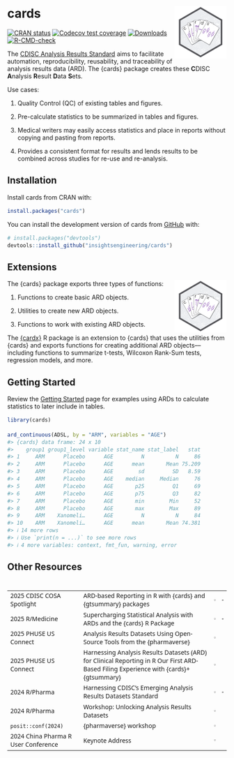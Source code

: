 
<!-- YOU MUST RUN THE CODE BELOW TO ESTABLISH A SYMLINK BEFORE RENDERING! -->

<!-- README.md is generated from README.Rmd. Please edit that file -->

# cards <a href="https://insightsengineering.github.io/cards/"><img src="man/figures/logo.png" align="right" height="120" alt="cards website" /></a>

<!-- badges: start -->

[![CRAN
status](https://www.r-pkg.org/badges/version/cards)](https://CRAN.R-project.org/package=cards)
[![Codecov test
coverage](https://codecov.io/gh/insightsengineering/cards/graph/badge.svg)](https://app.codecov.io/gh/insightsengineering/cards)
[![Downloads](https://cranlogs.r-pkg.org/badges/cards)](https://cran.r-project.org/package=cards)
[![R-CMD-check](https://github.com/insightsengineering/cards/actions/workflows/R-CMD-check.yaml/badge.svg)](https://github.com/insightsengineering/cards/actions/workflows/R-CMD-check.yaml)
<!-- badges: end -->

The [CDISC Analysis Results
Standard](https://www.cdisc.org/standards/foundational/analysis-results-standard)
aims to facilitate automation, reproducibility, reusability, and
traceability of analysis results data (ARD). The {cards} package creates
these **C**DISC **A**nalysis **R**esult **D**ata **S**ets.

Use cases:

1.  Quality Control (QC) of existing tables and figures.

2.  Pre-calculate statistics to be summarized in tables and figures.

3.  Medical writers may easily access statistics and place in reports
    without copying and pasting from reports.

4.  Provides a consistent format for results and lends results to be
    combined across studies for re-use and re-analysis.

## Installation

Install cards from CRAN with:

``` r
install.packages("cards")
```

You can install the development version of cards from
[GitHub](https://github.com/) with:

``` r
# install.packages("devtools")
devtools::install_github("insightsengineering/cards")
```

## Extensions

[<img
src="https://raw.githubusercontent.com/insightsengineering/cardx/main/man/figures/logo.png"
style="float: right" width="120" alt="cardx website" />](https://insightsengineering.github.io/cardx/)

The {cards} package exports three types of functions:

1.  Functions to create basic ARD objects.

2.  Utilities to create new ARD objects.

3.  Functions to work with existing ARD objects.

The [{cardx}](https://github.com/insightsengineering/cardx/) R package
is an extension to {cards} that uses the utilities from {cards} and
exports functions for creating additional ARD objects––including
functions to summarize t-tests, Wilcoxon Rank-Sum tests, regression
models, and more.

## Getting Started

Review the [Getting
Started](https://insightsengineering.github.io/cards//main/articles/getting-started.html)
page for examples using ARDs to calculate statistics to later include in
tables.

``` r
library(cards)

ard_continuous(ADSL, by = "ARM", variables = "AGE")
#> {cards} data frame: 24 x 10
#>    group1 group1_level variable stat_name stat_label   stat
#> 1     ARM      Placebo      AGE         N          N     86
#> 2     ARM      Placebo      AGE      mean       Mean 75.209
#> 3     ARM      Placebo      AGE        sd         SD   8.59
#> 4     ARM      Placebo      AGE    median     Median     76
#> 5     ARM      Placebo      AGE       p25         Q1     69
#> 6     ARM      Placebo      AGE       p75         Q3     82
#> 7     ARM      Placebo      AGE       min        Min     52
#> 8     ARM      Placebo      AGE       max        Max     89
#> 9     ARM    Xanomeli…      AGE         N          N     84
#> 10    ARM    Xanomeli…      AGE      mean       Mean 74.381
#> ℹ 14 more rows
#> ℹ Use `print(n = ...)` to see more rows
#> ℹ 4 more variables: context, fmt_fun, warning, error
```

## Other Resources

<div id="lnijnbikfe" style="padding-left:0px;padding-right:0px;padding-top:10px;padding-bottom:10px;overflow-x:auto;overflow-y:auto;width:auto;height:auto;">
<style>#lnijnbikfe table {
  font-family: system-ui, 'Segoe UI', Roboto, Helvetica, Arial, sans-serif, 'Apple Color Emoji', 'Segoe UI Emoji', 'Segoe UI Symbol', 'Noto Color Emoji';
  -webkit-font-smoothing: antialiased;
  -moz-osx-font-smoothing: grayscale;
}
&#10;#lnijnbikfe thead, #lnijnbikfe tbody, #lnijnbikfe tfoot, #lnijnbikfe tr, #lnijnbikfe td, #lnijnbikfe th {
  border-style: none;
}
&#10;#lnijnbikfe p {
  margin: 0;
  padding: 0;
}
&#10;#lnijnbikfe .gt_table {
  display: table;
  border-collapse: collapse;
  line-height: normal;
  margin-left: auto;
  margin-right: auto;
  color: #333333;
  font-size: 16px;
  font-weight: normal;
  font-style: normal;
  background-color: #FFFFFF;
  width: auto;
  border-top-style: solid;
  border-top-width: 2px;
  border-top-color: #A8A8A8;
  border-right-style: none;
  border-right-width: 2px;
  border-right-color: #D3D3D3;
  border-bottom-style: solid;
  border-bottom-width: 2px;
  border-bottom-color: #A8A8A8;
  border-left-style: none;
  border-left-width: 2px;
  border-left-color: #D3D3D3;
}
&#10;#lnijnbikfe .gt_caption {
  padding-top: 4px;
  padding-bottom: 4px;
}
&#10;#lnijnbikfe .gt_title {
  color: #333333;
  font-size: 125%;
  font-weight: initial;
  padding-top: 4px;
  padding-bottom: 4px;
  padding-left: 5px;
  padding-right: 5px;
  border-bottom-color: #FFFFFF;
  border-bottom-width: 0;
}
&#10;#lnijnbikfe .gt_subtitle {
  color: #333333;
  font-size: 85%;
  font-weight: initial;
  padding-top: 3px;
  padding-bottom: 5px;
  padding-left: 5px;
  padding-right: 5px;
  border-top-color: #FFFFFF;
  border-top-width: 0;
}
&#10;#lnijnbikfe .gt_heading {
  background-color: #FFFFFF;
  text-align: center;
  border-bottom-color: #FFFFFF;
  border-left-style: none;
  border-left-width: 1px;
  border-left-color: #D3D3D3;
  border-right-style: none;
  border-right-width: 1px;
  border-right-color: #D3D3D3;
}
&#10;#lnijnbikfe .gt_bottom_border {
  border-bottom-style: solid;
  border-bottom-width: 2px;
  border-bottom-color: #D3D3D3;
}
&#10;#lnijnbikfe .gt_col_headings {
  border-top-style: solid;
  border-top-width: 2px;
  border-top-color: #D3D3D3;
  border-bottom-style: solid;
  border-bottom-width: 2px;
  border-bottom-color: #D3D3D3;
  border-left-style: none;
  border-left-width: 1px;
  border-left-color: #D3D3D3;
  border-right-style: none;
  border-right-width: 1px;
  border-right-color: #D3D3D3;
}
&#10;#lnijnbikfe .gt_col_heading {
  color: #333333;
  background-color: #FFFFFF;
  font-size: 100%;
  font-weight: normal;
  text-transform: inherit;
  border-left-style: none;
  border-left-width: 1px;
  border-left-color: #D3D3D3;
  border-right-style: none;
  border-right-width: 1px;
  border-right-color: #D3D3D3;
  vertical-align: bottom;
  padding-top: 5px;
  padding-bottom: 6px;
  padding-left: 5px;
  padding-right: 5px;
  overflow-x: hidden;
}
&#10;#lnijnbikfe .gt_column_spanner_outer {
  color: #333333;
  background-color: #FFFFFF;
  font-size: 100%;
  font-weight: normal;
  text-transform: inherit;
  padding-top: 0;
  padding-bottom: 0;
  padding-left: 4px;
  padding-right: 4px;
}
&#10;#lnijnbikfe .gt_column_spanner_outer:first-child {
  padding-left: 0;
}
&#10;#lnijnbikfe .gt_column_spanner_outer:last-child {
  padding-right: 0;
}
&#10;#lnijnbikfe .gt_column_spanner {
  border-bottom-style: solid;
  border-bottom-width: 2px;
  border-bottom-color: #D3D3D3;
  vertical-align: bottom;
  padding-top: 5px;
  padding-bottom: 5px;
  overflow-x: hidden;
  display: inline-block;
  width: 100%;
}
&#10;#lnijnbikfe .gt_spanner_row {
  border-bottom-style: hidden;
}
&#10;#lnijnbikfe .gt_group_heading {
  padding-top: 8px;
  padding-bottom: 8px;
  padding-left: 5px;
  padding-right: 5px;
  color: #333333;
  background-color: #FFFFFF;
  font-size: 100%;
  font-weight: initial;
  text-transform: inherit;
  border-top-style: solid;
  border-top-width: 2px;
  border-top-color: #D3D3D3;
  border-bottom-style: solid;
  border-bottom-width: 2px;
  border-bottom-color: #D3D3D3;
  border-left-style: none;
  border-left-width: 1px;
  border-left-color: #D3D3D3;
  border-right-style: none;
  border-right-width: 1px;
  border-right-color: #D3D3D3;
  vertical-align: middle;
  text-align: left;
}
&#10;#lnijnbikfe .gt_empty_group_heading {
  padding: 0.5px;
  color: #333333;
  background-color: #FFFFFF;
  font-size: 100%;
  font-weight: initial;
  border-top-style: solid;
  border-top-width: 2px;
  border-top-color: #D3D3D3;
  border-bottom-style: solid;
  border-bottom-width: 2px;
  border-bottom-color: #D3D3D3;
  vertical-align: middle;
}
&#10;#lnijnbikfe .gt_from_md > :first-child {
  margin-top: 0;
}
&#10;#lnijnbikfe .gt_from_md > :last-child {
  margin-bottom: 0;
}
&#10;#lnijnbikfe .gt_row {
  padding-top: 8px;
  padding-bottom: 8px;
  padding-left: 5px;
  padding-right: 5px;
  margin: 10px;
  border-top-style: solid;
  border-top-width: 1px;
  border-top-color: #D3D3D3;
  border-left-style: none;
  border-left-width: 1px;
  border-left-color: #D3D3D3;
  border-right-style: none;
  border-right-width: 1px;
  border-right-color: #D3D3D3;
  vertical-align: middle;
  overflow-x: hidden;
}
&#10;#lnijnbikfe .gt_stub {
  color: #333333;
  background-color: #FFFFFF;
  font-size: 100%;
  font-weight: initial;
  text-transform: inherit;
  border-right-style: solid;
  border-right-width: 2px;
  border-right-color: #D3D3D3;
  padding-left: 5px;
  padding-right: 5px;
}
&#10;#lnijnbikfe .gt_stub_row_group {
  color: #333333;
  background-color: #FFFFFF;
  font-size: 100%;
  font-weight: initial;
  text-transform: inherit;
  border-right-style: solid;
  border-right-width: 2px;
  border-right-color: #D3D3D3;
  padding-left: 5px;
  padding-right: 5px;
  vertical-align: top;
}
&#10;#lnijnbikfe .gt_row_group_first td {
  border-top-width: 2px;
}
&#10;#lnijnbikfe .gt_row_group_first th {
  border-top-width: 2px;
}
&#10;#lnijnbikfe .gt_summary_row {
  color: #333333;
  background-color: #FFFFFF;
  text-transform: inherit;
  padding-top: 8px;
  padding-bottom: 8px;
  padding-left: 5px;
  padding-right: 5px;
}
&#10;#lnijnbikfe .gt_first_summary_row {
  border-top-style: solid;
  border-top-color: #D3D3D3;
}
&#10;#lnijnbikfe .gt_first_summary_row.thick {
  border-top-width: 2px;
}
&#10;#lnijnbikfe .gt_last_summary_row {
  padding-top: 8px;
  padding-bottom: 8px;
  padding-left: 5px;
  padding-right: 5px;
  border-bottom-style: solid;
  border-bottom-width: 2px;
  border-bottom-color: #D3D3D3;
}
&#10;#lnijnbikfe .gt_grand_summary_row {
  color: #333333;
  background-color: #FFFFFF;
  text-transform: inherit;
  padding-top: 8px;
  padding-bottom: 8px;
  padding-left: 5px;
  padding-right: 5px;
}
&#10;#lnijnbikfe .gt_first_grand_summary_row {
  padding-top: 8px;
  padding-bottom: 8px;
  padding-left: 5px;
  padding-right: 5px;
  border-top-style: double;
  border-top-width: 6px;
  border-top-color: #D3D3D3;
}
&#10;#lnijnbikfe .gt_last_grand_summary_row_top {
  padding-top: 8px;
  padding-bottom: 8px;
  padding-left: 5px;
  padding-right: 5px;
  border-bottom-style: double;
  border-bottom-width: 6px;
  border-bottom-color: #D3D3D3;
}
&#10;#lnijnbikfe .gt_striped {
  background-color: rgba(128, 128, 128, 0.05);
}
&#10;#lnijnbikfe .gt_table_body {
  border-top-style: solid;
  border-top-width: 2px;
  border-top-color: #D3D3D3;
  border-bottom-style: solid;
  border-bottom-width: 2px;
  border-bottom-color: #D3D3D3;
}
&#10;#lnijnbikfe .gt_footnotes {
  color: #333333;
  background-color: #FFFFFF;
  border-bottom-style: none;
  border-bottom-width: 2px;
  border-bottom-color: #D3D3D3;
  border-left-style: none;
  border-left-width: 2px;
  border-left-color: #D3D3D3;
  border-right-style: none;
  border-right-width: 2px;
  border-right-color: #D3D3D3;
}
&#10;#lnijnbikfe .gt_footnote {
  margin: 0px;
  font-size: 90%;
  padding-top: 4px;
  padding-bottom: 4px;
  padding-left: 5px;
  padding-right: 5px;
}
&#10;#lnijnbikfe .gt_sourcenotes {
  color: #333333;
  background-color: #FFFFFF;
  border-bottom-style: none;
  border-bottom-width: 2px;
  border-bottom-color: #D3D3D3;
  border-left-style: none;
  border-left-width: 2px;
  border-left-color: #D3D3D3;
  border-right-style: none;
  border-right-width: 2px;
  border-right-color: #D3D3D3;
}
&#10;#lnijnbikfe .gt_sourcenote {
  font-size: 90%;
  padding-top: 4px;
  padding-bottom: 4px;
  padding-left: 5px;
  padding-right: 5px;
}
&#10;#lnijnbikfe .gt_left {
  text-align: left;
}
&#10;#lnijnbikfe .gt_center {
  text-align: center;
}
&#10;#lnijnbikfe .gt_right {
  text-align: right;
  font-variant-numeric: tabular-nums;
}
&#10;#lnijnbikfe .gt_font_normal {
  font-weight: normal;
}
&#10;#lnijnbikfe .gt_font_bold {
  font-weight: bold;
}
&#10;#lnijnbikfe .gt_font_italic {
  font-style: italic;
}
&#10;#lnijnbikfe .gt_super {
  font-size: 65%;
}
&#10;#lnijnbikfe .gt_footnote_marks {
  font-size: 75%;
  vertical-align: 0.4em;
  position: initial;
}
&#10;#lnijnbikfe .gt_asterisk {
  font-size: 100%;
  vertical-align: 0;
}
&#10;#lnijnbikfe .gt_indent_1 {
  text-indent: 5px;
}
&#10;#lnijnbikfe .gt_indent_2 {
  text-indent: 10px;
}
&#10;#lnijnbikfe .gt_indent_3 {
  text-indent: 15px;
}
&#10;#lnijnbikfe .gt_indent_4 {
  text-indent: 20px;
}
&#10;#lnijnbikfe .gt_indent_5 {
  text-indent: 25px;
}
&#10;#lnijnbikfe .katex-display {
  display: inline-flex !important;
  margin-bottom: 0.75em !important;
}
&#10;#lnijnbikfe div.Reactable > div.rt-table > div.rt-thead > div.rt-tr.rt-tr-group-header > div.rt-th-group:after {
  height: 0px !important;
}
</style>
<table class="gt_table" data-quarto-disable-processing="false" data-quarto-bootstrap="false">
  &#10;  <tbody class="gt_table_body">
    <tr><td headers="venue" class="gt_row gt_left"><span class='gt_from_md'>2025 CDISC COSA Spotlight</span></td>
<td headers="title" class="gt_row gt_left"><span class='gt_from_md'>ARD-based Reporting in R with {cards} and {gtsummary} packages</span></td>
<td headers="url_slides" class="gt_row gt_center"><span style="white-space: pre;"><a href="https://www.danieldsjoberg.com/CDISC-COSA-Spotlight-ARD-gtsummary-2025/" target="_blank" style="color:#008B8B;text-decoration:underline;text-underline-position: under;display: inline-block;"><svg aria-hidden="true" role="img" viewBox="0 0 576 512" style="height:1em;width:1.12em;vertical-align:-0.125em;margin-left:auto;margin-right:auto;font-size:inherit;fill:#808080;overflow:visible;position:relative;"><path d="M64 0C28.7 0 0 28.7 0 64V352c0 35.3 28.7 64 64 64H240l-10.7 32H160c-17.7 0-32 14.3-32 32s14.3 32 32 32H416c17.7 0 32-14.3 32-32s-14.3-32-32-32H346.7L336 416H512c35.3 0 64-28.7 64-64V64c0-35.3-28.7-64-64-64H64zM512 64V352H64V64H512z"/></svg></a></span></td>
<td headers="url_video" class="gt_row gt_center"><span style="white-space: pre;"><a href="https://events.teams.microsoft.com/event/3b313459-80e5-4ca1-b9a2-f78b00a26268@078244a1-de67-4c9e-9088-986d7f110a37?vod&presenterKey=38f7cdee-323d-4467-9ea8-a031d305d4bd" target="_blank" style="color:#008B8B;text-decoration:underline;text-underline-position: under;display: inline-block;"><svg aria-hidden="true" role="img" viewBox="0 0 576 512" style="height:1em;width:1.12em;vertical-align:-0.125em;margin-left:auto;margin-right:auto;font-size:inherit;fill:#808080;overflow:visible;position:relative;"><path d="M549.655 124.083c-6.281-23.65-24.787-42.276-48.284-48.597C458.781 64 288 64 288 64S117.22 64 74.629 75.486c-23.497 6.322-42.003 24.947-48.284 48.597-11.412 42.867-11.412 132.305-11.412 132.305s0 89.438 11.412 132.305c6.281 23.65 24.787 41.5 48.284 47.821C117.22 448 288 448 288 448s170.78 0 213.371-11.486c23.497-6.321 42.003-24.171 48.284-47.821 11.412-42.867 11.412-132.305 11.412-132.305s0-89.438-11.412-132.305zm-317.51 213.508V175.185l142.739 81.205-142.739 81.201z"/></svg></a></span></td></tr>
    <tr><td headers="venue" class="gt_row gt_left"><span class='gt_from_md'>2025 R/Medicine</span></td>
<td headers="title" class="gt_row gt_left"><span class='gt_from_md'>Supercharging Statistical Analysis with ARDs and the {cards} R Package</span></td>
<td headers="url_slides" class="gt_row gt_center"><span style="white-space: pre;"><a href="https://melkiades.github.io/ARD_rmedicine25/" target="_blank" style="color:#008B8B;text-decoration:underline;text-underline-position: under;display: inline-block;"><svg aria-hidden="true" role="img" viewBox="0 0 576 512" style="height:1em;width:1.12em;vertical-align:-0.125em;margin-left:auto;margin-right:auto;font-size:inherit;fill:#808080;overflow:visible;position:relative;"><path d="M64 0C28.7 0 0 28.7 0 64V352c0 35.3 28.7 64 64 64H240l-10.7 32H160c-17.7 0-32 14.3-32 32s14.3 32 32 32H416c17.7 0 32-14.3 32-32s-14.3-32-32-32H346.7L336 416H512c35.3 0 64-28.7 64-64V64c0-35.3-28.7-64-64-64H64zM512 64V352H64V64H512z"/></svg></a></span></td>
<td headers="url_video" class="gt_row gt_center"><span style="white-space: pre;"><a href="https://youtu.be/C_Y1pzpCS5o?feature=shared" target="_blank" style="color:#008B8B;text-decoration:underline;text-underline-position: under;display: inline-block;"><svg aria-hidden="true" role="img" viewBox="0 0 576 512" style="height:1em;width:1.12em;vertical-align:-0.125em;margin-left:auto;margin-right:auto;font-size:inherit;fill:#808080;overflow:visible;position:relative;"><path d="M549.655 124.083c-6.281-23.65-24.787-42.276-48.284-48.597C458.781 64 288 64 288 64S117.22 64 74.629 75.486c-23.497 6.322-42.003 24.947-48.284 48.597-11.412 42.867-11.412 132.305-11.412 132.305s0 89.438 11.412 132.305c6.281 23.65 24.787 41.5 48.284 47.821C117.22 448 288 448 288 448s170.78 0 213.371-11.486c23.497-6.321 42.003-24.171 48.284-47.821 11.412-42.867 11.412-132.305 11.412-132.305s0-89.438-11.412-132.305zm-317.51 213.508V175.185l142.739 81.205-142.739 81.201z"/></svg></a></span></td></tr>
    <tr><td headers="venue" class="gt_row gt_left"><span class='gt_from_md'>2025 PHUSE US Connect</span></td>
<td headers="title" class="gt_row gt_left"><span class='gt_from_md'>Analysis Results Datasets Using Open-Source Tools from the {pharmaverse}</span></td>
<td headers="url_slides" class="gt_row gt_center"><span style="white-space: pre;"><a href="https://www.danieldsjoberg.com/ARD-PHUSE-workshop-2025/" target="_blank" style="color:#008B8B;text-decoration:underline;text-underline-position: under;display: inline-block;"><svg aria-hidden="true" role="img" viewBox="0 0 576 512" style="height:1em;width:1.12em;vertical-align:-0.125em;margin-left:auto;margin-right:auto;font-size:inherit;fill:#808080;overflow:visible;position:relative;"><path d="M64 0C28.7 0 0 28.7 0 64V352c0 35.3 28.7 64 64 64H240l-10.7 32H160c-17.7 0-32 14.3-32 32s14.3 32 32 32H416c17.7 0 32-14.3 32-32s-14.3-32-32-32H346.7L336 416H512c35.3 0 64-28.7 64-64V64c0-35.3-28.7-64-64-64H64zM512 64V352H64V64H512z"/></svg></a></span></td>
<td headers="url_video" class="gt_row gt_center"><br /></td></tr>
    <tr><td headers="venue" class="gt_row gt_left"><span class='gt_from_md'>2025 PHUSE US Connect</span></td>
<td headers="title" class="gt_row gt_left"><span class='gt_from_md'>Harnessing Analysis Results Datasets (ARD) for Clinical Reporting in R
Our First ARD-Based Filing Experience with {cards}+{gtsummary}</span></td>
<td headers="url_slides" class="gt_row gt_center"><span style="white-space: pre;"><a href="https://www.danieldsjoberg.com/ARD-PHUSE-talk-2025/" target="_blank" style="color:#008B8B;text-decoration:underline;text-underline-position: under;display: inline-block;"><svg aria-hidden="true" role="img" viewBox="0 0 576 512" style="height:1em;width:1.12em;vertical-align:-0.125em;margin-left:auto;margin-right:auto;font-size:inherit;fill:#808080;overflow:visible;position:relative;"><path d="M64 0C28.7 0 0 28.7 0 64V352c0 35.3 28.7 64 64 64H240l-10.7 32H160c-17.7 0-32 14.3-32 32s14.3 32 32 32H416c17.7 0 32-14.3 32-32s-14.3-32-32-32H346.7L336 416H512c35.3 0 64-28.7 64-64V64c0-35.3-28.7-64-64-64H64zM512 64V352H64V64H512z"/></svg></a></span></td>
<td headers="url_video" class="gt_row gt_center"><br /></td></tr>
    <tr><td headers="venue" class="gt_row gt_left"><span class='gt_from_md'>2024 R/Pharma</span></td>
<td headers="title" class="gt_row gt_left"><span class='gt_from_md'>Harnessing CDISC’s Emerging Analysis Results Datasets Standard</span></td>
<td headers="url_slides" class="gt_row gt_center"><span style="white-space: pre;"><a href="https://www.danieldsjoberg.com/ARD-RinPharma-talk-2024/" target="_blank" style="color:#008B8B;text-decoration:underline;text-underline-position: under;display: inline-block;"><svg aria-hidden="true" role="img" viewBox="0 0 576 512" style="height:1em;width:1.12em;vertical-align:-0.125em;margin-left:auto;margin-right:auto;font-size:inherit;fill:#808080;overflow:visible;position:relative;"><path d="M64 0C28.7 0 0 28.7 0 64V352c0 35.3 28.7 64 64 64H240l-10.7 32H160c-17.7 0-32 14.3-32 32s14.3 32 32 32H416c17.7 0 32-14.3 32-32s-14.3-32-32-32H346.7L336 416H512c35.3 0 64-28.7 64-64V64c0-35.3-28.7-64-64-64H64zM512 64V352H64V64H512z"/></svg></a></span></td>
<td headers="url_video" class="gt_row gt_center"><span style="white-space: pre;"><a href="https://www.youtube.com/watch?v=tDb6O6a5lbc" target="_blank" style="color:#008B8B;text-decoration:underline;text-underline-position: under;display: inline-block;"><svg aria-hidden="true" role="img" viewBox="0 0 576 512" style="height:1em;width:1.12em;vertical-align:-0.125em;margin-left:auto;margin-right:auto;font-size:inherit;fill:#808080;overflow:visible;position:relative;"><path d="M549.655 124.083c-6.281-23.65-24.787-42.276-48.284-48.597C458.781 64 288 64 288 64S117.22 64 74.629 75.486c-23.497 6.322-42.003 24.947-48.284 48.597-11.412 42.867-11.412 132.305-11.412 132.305s0 89.438 11.412 132.305c6.281 23.65 24.787 41.5 48.284 47.821C117.22 448 288 448 288 448s170.78 0 213.371-11.486c23.497-6.321 42.003-24.171 48.284-47.821 11.412-42.867 11.412-132.305 11.412-132.305s0-89.438-11.412-132.305zm-317.51 213.508V175.185l142.739 81.205-142.739 81.201z"/></svg></a></span></td></tr>
    <tr><td headers="venue" class="gt_row gt_left"><span class='gt_from_md'>2024 R/Pharma</span></td>
<td headers="title" class="gt_row gt_left"><span class='gt_from_md'>Workshop: Unlocking Analysis Results Datasets</span></td>
<td headers="url_slides" class="gt_row gt_center"><span style="white-space: pre;"><a href="https://www.danieldsjoberg.com/ARD-RinPharma-workshop-2024/" target="_blank" style="color:#008B8B;text-decoration:underline;text-underline-position: under;display: inline-block;"><svg aria-hidden="true" role="img" viewBox="0 0 576 512" style="height:1em;width:1.12em;vertical-align:-0.125em;margin-left:auto;margin-right:auto;font-size:inherit;fill:#808080;overflow:visible;position:relative;"><path d="M64 0C28.7 0 0 28.7 0 64V352c0 35.3 28.7 64 64 64H240l-10.7 32H160c-17.7 0-32 14.3-32 32s14.3 32 32 32H416c17.7 0 32-14.3 32-32s-14.3-32-32-32H346.7L336 416H512c35.3 0 64-28.7 64-64V64c0-35.3-28.7-64-64-64H64zM512 64V352H64V64H512z"/></svg></a></span></td>
<td headers="url_video" class="gt_row gt_center"><br /></td></tr>
    <tr><td headers="venue" class="gt_row gt_left"><span class='gt_from_md'><code>posit::conf(2024)</code></span></td>
<td headers="title" class="gt_row gt_left"><span class='gt_from_md'>{pharmaverse} workshop</span></td>
<td headers="url_slides" class="gt_row gt_center"><span style="white-space: pre;"><a href="https://posit-conf-2024.github.io/pharmaverse/#schedule" target="_blank" style="color:#008B8B;text-decoration:underline;text-underline-position: under;display: inline-block;"><svg aria-hidden="true" role="img" viewBox="0 0 576 512" style="height:1em;width:1.12em;vertical-align:-0.125em;margin-left:auto;margin-right:auto;font-size:inherit;fill:#808080;overflow:visible;position:relative;"><path d="M64 0C28.7 0 0 28.7 0 64V352c0 35.3 28.7 64 64 64H240l-10.7 32H160c-17.7 0-32 14.3-32 32s14.3 32 32 32H416c17.7 0 32-14.3 32-32s-14.3-32-32-32H346.7L336 416H512c35.3 0 64-28.7 64-64V64c0-35.3-28.7-64-64-64H64zM512 64V352H64V64H512z"/></svg></a></span></td>
<td headers="url_video" class="gt_row gt_center"><br /></td></tr>
    <tr><td headers="venue" class="gt_row gt_left"><span class='gt_from_md'>2024 China Pharma R User Conference</span></td>
<td headers="title" class="gt_row gt_left"><span class='gt_from_md'>Keynote Address</span></td>
<td headers="url_slides" class="gt_row gt_center"><span style="white-space: pre;"><a href="https://www.danieldsjoberg.com/china-pharma-keynote-2024/material.html" target="_blank" style="color:#008B8B;text-decoration:underline;text-underline-position: under;display: inline-block;"><svg aria-hidden="true" role="img" viewBox="0 0 576 512" style="height:1em;width:1.12em;vertical-align:-0.125em;margin-left:auto;margin-right:auto;font-size:inherit;fill:#808080;overflow:visible;position:relative;"><path d="M64 0C28.7 0 0 28.7 0 64V352c0 35.3 28.7 64 64 64H240l-10.7 32H160c-17.7 0-32 14.3-32 32s14.3 32 32 32H416c17.7 0 32-14.3 32-32s-14.3-32-32-32H346.7L336 416H512c35.3 0 64-28.7 64-64V64c0-35.3-28.7-64-64-64H64zM512 64V352H64V64H512z"/></svg></a></span></td>
<td headers="url_video" class="gt_row gt_center"><br /></td></tr>
  </tbody>
  &#10;  
</table>
</div>
